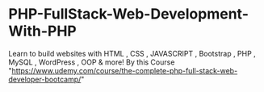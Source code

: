 # PHP-FullStack-Web-Development-With-PHP
Learn to build websites with HTML , CSS , JAVASCRIPT , Bootstrap , PHP , MySQL , WordPress , OOP &amp; more! By this Course "https://www.udemy.com/course/the-complete-php-full-stack-web-developer-bootcamp/"
